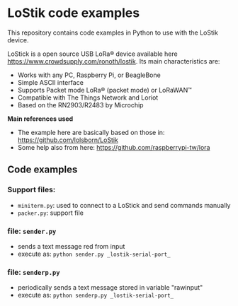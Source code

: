 # LoStik code examples
This repository contains code examples in Python to use with the LoStik device.

LoStick is a open source USB LoRa® device available here https://www.crowdsupply.com/ronoth/lostik. Its main characteristics are:
* Works with any PC, Raspberry Pi, or BeagleBone
* Simple ASCII interface
* Supports Packet mode LoRa® (packet mode) or LoRaWAN™
* Compatible with The Things Network and Loriot
* Based on the RN2903/R2483 by Microchip

**Main references used**
* The example here are basically based on those in: https://github.com/lolsborn/LoStik
* Some help also from here: https://github.com/raspberrypi-tw/lora

## Code examples

### Support files:
* ```miniterm.py```: used to connect to a LoStick and send commands manually
* ```packer.py```: support file

### file: ```sender.py```
- sends a text message red from input
- execute as: ```python sender.py _lostik-serial-port_```

### file: ```senderp.py```
- periodically sends a text message stored in variable "rawinput"
- execute as: ```python senderp.py _lostik-serial-port_```
